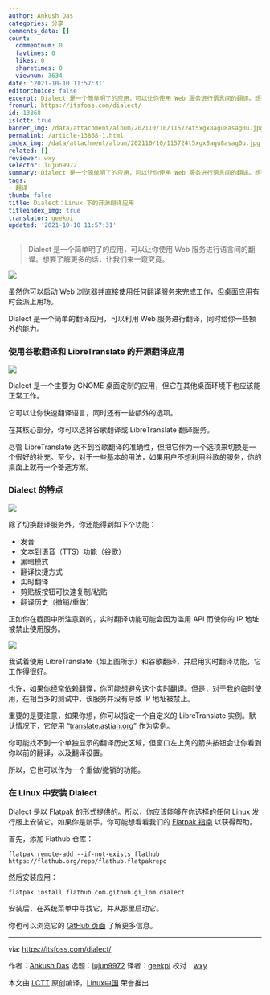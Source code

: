 ```yaml
---
author: Ankush Das
categories: 分享
comments_data: []
count:
  commentnum: 0
  favtimes: 0
  likes: 0
  sharetimes: 0
  viewnum: 3634
date: '2021-10-10 11:57:31'
editorchoice: false
excerpt: Dialect 是一个简单明了的应用，可以让你使用 Web 服务进行语言间的翻译。想要了解更多的话，让我们来一窥究竟。
fromurl: https://itsfoss.com/dialect/
id: 13868
islctt: true
banner_img: /data/attachment/album/202110/10/115724t5xgx8agu8asag0u.jpg
permalink: /article-13868-1.html
index_img: /data/attachment/album/202110/10/115724t5xgx8agu8asag0u.jpg.thumb.jpg
related: []
reviewer: wxy
selector: lujun9972
summary: Dialect 是一个简单明了的应用，可以让你使用 Web 服务进行语言间的翻译。想要了解更多的话，让我们来一窥究竟。
tags:
- 翻译
thumb: false
title: Dialect：Linux 下的开源翻译应用
titleindex_img: true
translator: geekpi
updated: '2021-10-10 11:57:31'
---
```



> 
> Dialect 是一个简单明了的应用，可以让你使用 Web 服务进行语言间的翻译。想要了解更多的话，让我们来一窥究竟。
> 
> 
> 


![](/data/attachment/album/202110/10/115724t5xgx8agu8asag0u.jpg)


虽然你可以启动 Web 浏览器并直接使用任何翻译服务来完成工作，但桌面应用有时会派上用场。


Dialect 是一个简单的翻译应用，可以利用 Web 服务进行翻译，同时给你一些额外的能力。


### 使用谷歌翻译和 LibreTranslate 的开源翻译应用


![](/data/attachment/album/202110/10/115731zqpkk7zddoce733k.png)


Dialect 是一个主要为 GNOME 桌面定制的应用，但它在其他桌面环境下也应该能正常工作。


它可以让你快速翻译语言，同时还有一些额外的选项。


在其核心部分，你可以选择谷歌翻译或 LibreTranslate 翻译服务。


尽管 LibreTranslate 达不到谷歌翻译的准确性，但把它作为一个选项来切换是一个很好的补充。至少，对于一些基本的用法，如果用户不想利用谷歌的服务，你的桌面上就有一个备选方案。


### Dialect 的特点


![](/data/attachment/album/202110/10/115731fbze0k0a5zuaakka.png)


除了切换翻译服务外，你还能得到如下个功能：


* 发音
* 文本到语音（TTS）功能（谷歌）
* 黑暗模式
* 翻译快捷方式
* 实时翻译
* 剪贴板按钮可快速复制/粘贴
* 翻译历史（撤销/重做）


正如你在截图中所注意到的，实时翻译功能可能会因为滥用 API 而使你的 IP 地址被禁止使用服务。


![](/data/attachment/album/202110/10/115731lh3jso3z9vv99xv1.png)


我试着使用 LibreTranslate（如上图所示）和谷歌翻译，并启用实时翻译功能，它工作得很好。


也许，如果你经常依赖翻译，你可能想避免这个实时翻译。但是，对于我的临时使用，在相当多的测试中，该服务并没有导致 IP 地址被禁止。


重要的是要注意，如果你想，你可以指定一个自定义的 LibreTranslate 实例。默认情况下，它使用 “[translate.astian.org](http://translate.astian.org)” 作为实例。


你可能找不到一个单独显示的翻译历史区域，但窗口左上角的箭头按钮会让你看到你以前的翻译，以及翻译设置。


所以，它也可以作为一个重做/撤销的功能。


### 在 Linux 中安装 Dialect


[Dialect](https://flathub.org/apps/details/com.github.gi_lom.dialect) 是以 [Flatpak](https://itsfoss.com/what-is-flatpak/) 的形式提供的。所以，你应该能够在你选择的任何 Linux 发行版上安装它。如果你是新手，你可能想看看我们的 [Flatpak 指南](https://itsfoss.com/flatpak-guide/) 以获得帮助。


首先，添加 Flathub 仓库：



```
flatpak remote-add --if-not-exists flathub https://flathub.org/repo/flathub.flatpakrepo

```

然后安装应用：



```
flatpak install flathub com.github.gi_lom.dialect

```

安装后，在系统菜单中寻找它，并从那里启动它。


你也可以浏览它的 [GitHub 页面](https://github.com/dialect-app/dialect/) 了解更多信息。




---


via: <https://itsfoss.com/dialect/>


作者：[Ankush Das](https://itsfoss.com/author/ankush/) 选题：[lujun9972](https://github.com/lujun9972) 译者：[geekpi](https://github.com/geekpi) 校对：[wxy](https://github.com/wxy)


本文由 [LCTT](https://github.com/LCTT/TranslateProject) 原创编译，[Linux中国](https://linux.cn/) 荣誉推出